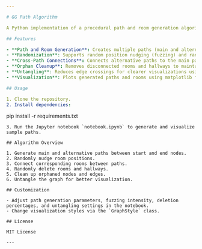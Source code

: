 ```yaml
---

# GG Path Algorithm

A Python implementation of a procedural path and room generation algorithm, designed for dungeon or map layouts with city-block style connections and tunable complexity.

## Features

- **Path and Room Generation**: Creates multiple paths (main and alternatives) between a start and end point, with rooms represented as nodes and hallways as edges.
- **Randomization**: Supports random position nudging (fuzzing) and random deletion of rooms and hallways for varied layouts.
- **Cross-Path Connections**: Connects alternative paths to the main path for grid-like or looped structures.
- **Orphan Cleanup**: Removes disconnected rooms and hallways to maintain valid paths.
- **Untangling**: Reduces edge crossings for clearer visualizations using force-based node adjustment.
- **Visualization**: Plots generated paths and rooms using matplotlib for easy inspection.

## Usage

1. Clone the repository.
2. Install dependencies:
   ```
   pip install -r requirements.txt
   ```
3. Run the Jupyter notebook `notebook.ipynb` to generate and visualize sample paths.

## Algorithm Overview

1. Generate main and alternative paths between start and end nodes.
2. Randomly nudge room positions.
3. Connect corresponding rooms between paths.
4. Randomly delete rooms and hallways.
5. Clean up orphaned nodes and edges.
6. Untangle the graph for better visualization.

## Customization

- Adjust path generation parameters, fuzzing intensity, deletion percentages, and untangling settings in the notebook.
- Change visualization styles via the `GraphStyle` class.

## License

MIT License

---
```

